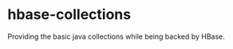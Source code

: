 hbase-collections
=================

Providing the basic java collections while being backed by HBase.
